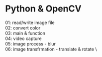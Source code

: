 # Python & OpenCV
01: read/write image file \
02: convert color \
03: main & function \
04: video capture \
05: image process - blur \
06: image transfrmation - translate & rotate \
